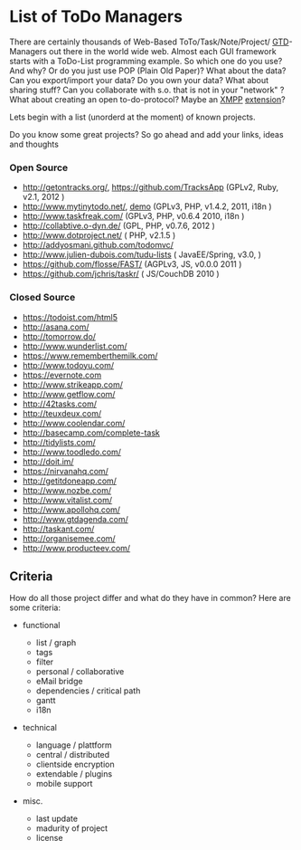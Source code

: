 # List of ToDo Managers

There are certainly thousands of Web-Based ToTo/Task/Note/Project/
[GTD](https://en.wikipedia.org/wiki/Getting_Things_Done)-Managers
out there in the world wide web.
Almost each GUI framework starts with a ToDo-List programming example.
So which one do you use? And why? Or do you just use POP (Plain Old Paper)?
What about the data? Can you export/import your data? Do you own your data?
What about sharing stuff? Can you collaborate with s.o. that is not in your
"network" ?
What about creating an open to-do-protocol? Maybe an [XMPP](http://xmpp.org)
[extension](http://xmpp.org/xmpp-protocols/xmpp-extensions/)?

Lets begin with a list (unorderd at the moment) of known projects.

Do you know some great projects?
So go ahead and add your links, ideas and thoughts

### Open Source

- http://getontracks.org/,
  https://github.com/TracksApp            (GPLv2,   Ruby, v2.1,    2012       )
- http://www.mytinytodo.net/,
  [demo](http://www.mytinytodo.net/demo/) (GPLv3,   PHP,           v1.4.2,  2011, i18n )
- http://www.taskfreak.com/               (GPLv3,   PHP,           v0.6.4   2010, i18n )
- http://collabtive.o-dyn.de/             (GPL,     PHP,           v0.7.6,  2012       )
- http://www.dotproject.net/              (         PHP,           v2.1.5              )
- http://addyosmani.github.com/todomvc/
- http://www.julien-dubois.com/tudu-lists (         JavaEE/Spring, v3.0,               )
- https://github.com/flosse/FAST/         (AGPLv3,  JS,            v0.0.0   2011       )
- https://github.com/jchris/taskr/        (         JS/CouchDB              2010       )

### Closed Source

- https://todoist.com/html5
- http://asana.com/
- http://tomorrow.do/
- http://www.wunderlist.com/
- https://www.rememberthemilk.com/
- http://www.todoyu.com/
- https://evernote.com
- http://www.strikeapp.com/
- http://www.getflow.com/
- http://42tasks.com/
- http://teuxdeux.com/
- http://www.coolendar.com/
- http://basecamp.com/complete-task
- http://tidylists.com/
- http://www.toodledo.com/
- http://doit.im/
- https://nirvanahq.com/
- http://getitdoneapp.com/
- http://www.nozbe.com/
- http://www.vitalist.com/
- http://www.apollohq.com/
- http://www.gtdagenda.com/
- http://taskant.com/
- http://organisemee.com/
- http://www.producteev.com/

## Criteria

How do all those project differ and what do they have in common?
Here are some criteria:

- functional
    - list / graph
    - tags
    - filter
    - personal / collaborative
    - eMail bridge
    - dependencies / critical path
    - gantt
    - i18n

- technical
    - language / plattform
    - central / distributed
    - clientside encryption
    - extendable / plugins
    - mobile support

- misc.
    - last update
    - madurity of project
    - license
